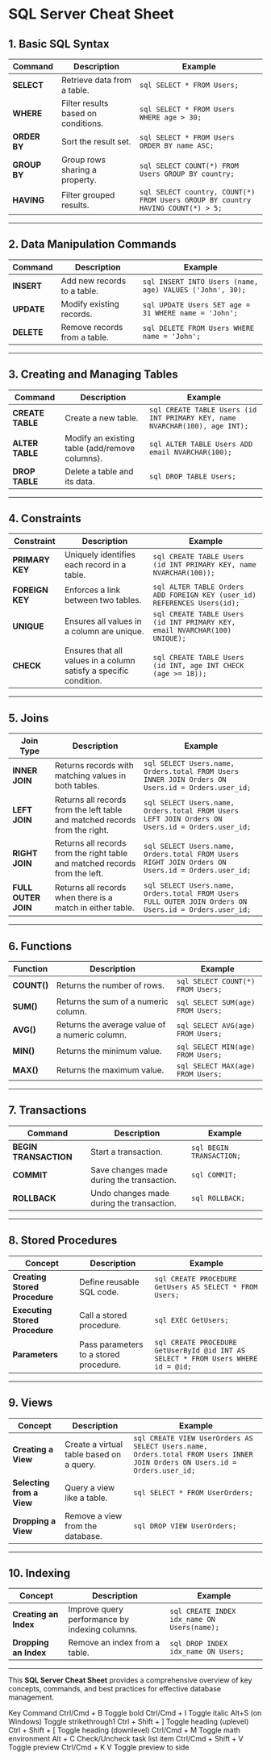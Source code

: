 # SQL Server Cheat Sheet

## 1. **Basic SQL Syntax**

| Command                | Description                                   | Example                                |
|------------------------|-----------------------------------------------|----------------------------------------|
| **SELECT**             | Retrieve data from a table.                  | ```sql SELECT * FROM Users; ```       |
| **WHERE**              | Filter results based on conditions.           | ```sql SELECT * FROM Users WHERE age > 30; ``` |
| **ORDER BY**           | Sort the result set.                          | ```sql SELECT * FROM Users ORDER BY name ASC; ``` |
| **GROUP BY**           | Group rows sharing a property.                | ```sql SELECT COUNT(*) FROM Users GROUP BY country; ``` |
| **HAVING**             | Filter grouped results.                        | ```sql SELECT country, COUNT(*) FROM Users GROUP BY country HAVING COUNT(*) > 5; ``` |

---

## 2. **Data Manipulation Commands**

| Command                | Description                                   | Example                                |
|------------------------|-----------------------------------------------|----------------------------------------|
| **INSERT**             | Add new records to a table.                  | ```sql INSERT INTO Users (name, age) VALUES ('John', 30); ``` |
| **UPDATE**             | Modify existing records.                      | ```sql UPDATE Users SET age = 31 WHERE name = 'John'; ``` |
| **DELETE**             | Remove records from a table.                 | ```sql DELETE FROM Users WHERE name = 'John'; ``` |

---

## 3. **Creating and Managing Tables**

| Command                | Description                                   | Example                                |
|------------------------|-----------------------------------------------|----------------------------------------|
| **CREATE TABLE**       | Create a new table.                          | ```sql CREATE TABLE Users (id INT PRIMARY KEY, name NVARCHAR(100), age INT); ``` |
| **ALTER TABLE**        | Modify an existing table (add/remove columns). | ```sql ALTER TABLE Users ADD email NVARCHAR(100); ``` |
| **DROP TABLE**         | Delete a table and its data.                 | ```sql DROP TABLE Users; ```          |

---

## 4. **Constraints**

| Constraint             | Description                                   | Example                                |
|------------------------|-----------------------------------------------|----------------------------------------|
| **PRIMARY KEY**        | Uniquely identifies each record in a table. | ```sql CREATE TABLE Users (id INT PRIMARY KEY, name NVARCHAR(100)); ``` |
| **FOREIGN KEY**        | Enforces a link between two tables.           | ```sql ALTER TABLE Orders ADD FOREIGN KEY (user_id) REFERENCES Users(id); ``` |
| **UNIQUE**             | Ensures all values in a column are unique.   | ```sql CREATE TABLE Users (id INT PRIMARY KEY, email NVARCHAR(100) UNIQUE); ``` |
| **CHECK**              | Ensures that all values in a column satisfy a specific condition. | ```sql CREATE TABLE Users (id INT, age INT CHECK (age >= 18)); ``` |

---

## 5. **Joins**

| Join Type              | Description                                   | Example                                |
|------------------------|-----------------------------------------------|----------------------------------------|
| **INNER JOIN**         | Returns records with matching values in both tables. | ```sql SELECT Users.name, Orders.total FROM Users INNER JOIN Orders ON Users.id = Orders.user_id; ``` |
| **LEFT JOIN**          | Returns all records from the left table and matched records from the right. | ```sql SELECT Users.name, Orders.total FROM Users LEFT JOIN Orders ON Users.id = Orders.user_id; ``` |
| **RIGHT JOIN**         | Returns all records from the right table and matched records from the left. | ```sql SELECT Users.name, Orders.total FROM Users RIGHT JOIN Orders ON Users.id = Orders.user_id; ``` |
| **FULL OUTER JOIN**    | Returns all records when there is a match in either table. | ```sql SELECT Users.name, Orders.total FROM Users FULL OUTER JOIN Orders ON Users.id = Orders.user_id; ``` |

---

## 6. **Functions**

| Function                | Description                                   | Example                                |
|-------------------------|-----------------------------------------------|----------------------------------------|
| **COUNT()**             | Returns the number of rows.                  | ```sql SELECT COUNT(*) FROM Users; ``` |
| **SUM()**               | Returns the sum of a numeric column.         | ```sql SELECT SUM(age) FROM Users; ``` |
| **AVG()**               | Returns the average value of a numeric column. | ```sql SELECT AVG(age) FROM Users; ``` |
| **MIN()**               | Returns the minimum value.                    | ```sql SELECT MIN(age) FROM Users; ``` |
| **MAX()**               | Returns the maximum value.                    | ```sql SELECT MAX(age) FROM Users; ``` |

---

## 7. **Transactions**

| Command                | Description                                   | Example                                |
|------------------------|-----------------------------------------------|----------------------------------------|
| **BEGIN TRANSACTION**  | Start a transaction.                         | ```sql BEGIN TRANSACTION; ```         |
| **COMMIT**             | Save changes made during the transaction.    | ```sql COMMIT; ```                     |
| **ROLLBACK**           | Undo changes made during the transaction.    | ```sql ROLLBACK; ```                   |

---

## 8. **Stored Procedures**

| Concept                | Description                                   | Example                                |
|------------------------|-----------------------------------------------|----------------------------------------|
| **Creating Stored Procedure** | Define reusable SQL code.               | ```sql CREATE PROCEDURE GetUsers AS SELECT * FROM Users; ``` |
| **Executing Stored Procedure** | Call a stored procedure.                | ```sql EXEC GetUsers; ```              |
| **Parameters**         | Pass parameters to a stored procedure.        | ```sql CREATE PROCEDURE GetUserById @id INT AS SELECT * FROM Users WHERE id = @id; ``` |

---

## 9. **Views**

| Concept                | Description                                   | Example                                |
|------------------------|-----------------------------------------------|----------------------------------------|
| **Creating a View**    | Create a virtual table based on a query.    | ```sql CREATE VIEW UserOrders AS SELECT Users.name, Orders.total FROM Users INNER JOIN Orders ON Users.id = Orders.user_id; ``` |
| **Selecting from a View** | Query a view like a table.               | ```sql SELECT * FROM UserOrders; ```  |
| **Dropping a View**    | Remove a view from the database.            | ```sql DROP VIEW UserOrders; ```      |

---

## 10. **Indexing**

| Concept                | Description                                   | Example                                |
|------------------------|-----------------------------------------------|----------------------------------------|
| **Creating an Index**  | Improve query performance by indexing columns. | ```sql CREATE INDEX idx_name ON Users(name); ``` |
| **Dropping an Index**   | Remove an index from a table.                | ```sql DROP INDEX idx_name ON Users; ``` |

---

This **SQL Server Cheat Sheet** provides a comprehensive overview of key concepts, commands, and best practices for effective database management.

Key Command
Ctrl/Cmd + B Toggle bold
Ctrl/Cmd + I Toggle italic
Alt+S (on Windows) Toggle strikethrough1
Ctrl + Shift + ] Toggle heading (uplevel)
Ctrl + Shift + [ Toggle heading (downlevel)
Ctrl/Cmd + M Toggle math environment
Alt + C Check/Uncheck task list item
Ctrl/Cmd + Shift + V Toggle preview
Ctrl/Cmd + K V Toggle preview to side